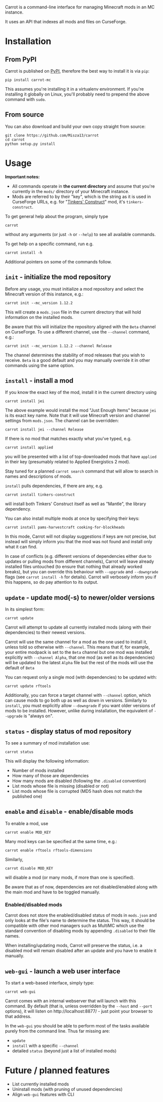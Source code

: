 Carrot is a command-line interface for managing Minecraft mods in an MC instance.

It uses an API that indexes all mods and files on CurseForge.

# Installation

## From PyPI

Carrot is published on [PyPI](https://pypi.org/project/carrot-mc/),
therefore the best way to install it is via `pip`:

    pip install carrot-mc

This assumes you're installing it in a virtualenv environment.
If you're installing it globally on Linux, you'll probably need to prepend
the above command with `sudo`.

## From source

You can also download and build your own copy straight from source:

    git clone https://github.com/Misza13/carrot
    cd carrot
    python setup.py install

# Usage

**Important notes:**
 - All commands operate in **the current directory** and assume that you're
   currently in the `mods/` directory of your Minecraft instance.
 - Mods are referred to by their "key", which is the string as it is used
   in CurseForge URLs, e.g. for
   "[Tinkers' Construct](https://minecraft.curseforge.com/projects/tinkers-construct)"
   mod, it's `tinkers-construct`.

To get general help about the program, simply type

    carrot

without any arguments (or just `-h` or `--help`) to see all available commands.

To get help on a specific command, run e.g.

    carrot install -h

Additional pointers on some of the commands follow.

## `init` - initialize the mod repository

Before any usage, you must initialize a mod repository and select the
Minecraft version of this instance, e.g.:

    carrot init --mc_version 1.12.2

This will create a `mods.json` file in the current directory that will hold
information on the installed mods.

Be aware that this will initialize the repository aligned with the `Beta` channel
on CurseForge. To use a different channel, use the `--channel` command, e.g.:

    carrot init --mc_version 1.12.2 --channel Release

The channel determines the stability of mod releases that you wish to receive.
`Beta` is a good default and you may manually override it in other commands
using the same option.

## `install` - install a mod

If you know the exact key of the mod, install it in the current directory using

    carrot install jei

The above example would install the mod "Just Enough Items" because `jei` is
its exact key name. Note that it will use Minecraft version and channel
settings from `mods.json`. The channel can be overridden:

    carrot install jei --channel Release

If there is no mod that matches exactly what you've typed, e.g.

    carrot install applied

you will be presented with a list of top-downloaded mods that have `applied`
in their key (presumably related to Applied Energistics 2 mod).

Stay tuned for a planned `carrot search` command that will allow to search
in names and descriptions of mods.

`install` pulls dependencies, if there are any, e.g.

    carrot install tinkers-construct

will install both Tinkers' Construct itself as well as "Mantle", the
library dependency.

You can also install multiple mods at once by specifying their keys:

    carrot install pams-harvestcraft cooking-for-blockheads

In this mode, Carrot will not display suggestions if keys are not precise,
but instead will simply inform you that the mod was not found and install
only what it can find.

In case of conflicts (e.g. different versions of dependencies either due to
updates or pulling mods from different channels), Carrot will leave already
installed files untouched (to ensure that nothing that already worked breaks),
but you can override this behaviour with `--upgrade` and `--downgrade` flags
(see `carrot install -h` for details). Carrot will verbosely inform you if
this happens, so do pay attention to its output.

## `update` - update mod(-s) to newer/older versions

In its simplest form:

    carrot update

Carrot will attempt to update all currently installed mods (along with their
dependencies) to their newest versions.

Carrot will use the same channel for a mod as the one used to install it,
unless told so otherwise with `--channel`. This means that if, for example,
your entire modpack is set to the `Beta` channel but one mod was installed
explicitly with `--channel Alpha`, that one mod (as well as its dependencies)
will be updated to the latest `Alpha` file but the rest of the mods will use
the default of `Beta`

You can request only a single mod (with dependencies) to be updated with:

    carrot update rftools

Additionally, you can force a target channel with `--channel` option,
which can cause mods to go both up as well as down in versions.
Similarly to `install`, you must explicitly allow `--downgrade` if
you want older versions of mods to be installed. However, unlike
during installation, the equivalent of `--upgrade` is "always on".

## `status` - display status of mod repository

To see a summary of mod installation use:

    carrot status

This will display the following information:
 - Number of mods installed
 - How many of those are dependencies
 - How many mods are disabled (following the `.disabled` convention)
 - List mods whose file is missing (disabled or not)
 - List mods whose file is corrupted (MD5 hash does not match the published one)

## `enable` and `disable` - enable/disable mods

To enable a mod, use

    carrot enable MOD_KEY

Many mod keys can be specified at the same time, e.g.:

    carrot enable rftools rftools-dimensions

Similarly,

    carrot disable MOD_KEY

will disable a mod (or many mods, if more than one is specified).

Be aware that as of now, dependencies are not disabled/enabled along with the
main mod and have to be toggled manually.

### Enabled/disabled mods

Carrot does not store the enabled/disabled status of mods in `mods.json` and
only looks at the file's name to determine the status. This way, it should be
compatible with other mod managers such as MultiMC which use the standard
convention of disabling mods by appending `.disabled` to their file names.

When installing/updating mods, Carrot will preserve the status, i.e. a disabled
mod will remain disabled after an update and you have to enable it manually.

## `web-gui` - launch a web user interface

To start a web-based interface, simply type:

    carrot web-gui

Carrot comes with an internal webserver that will launch with this command.
By default (that is, unless overridden by the `--host` and `--port` options),
it will listen on http://localhost:8877/ - just point your browser to that
address.

In the `web-gui` you should be able to perform most of the tasks available
purely from the command line. Thus far missing are:
- `update`
- `install` with a specific `--channel`
- detailed `status` (beyond just a list of installed mods)

# Future / planned features

 - List currently installed mods
 - Uninstall mods (with pruning of unused dependencies)
 - Align `web-gui` features with CLI
